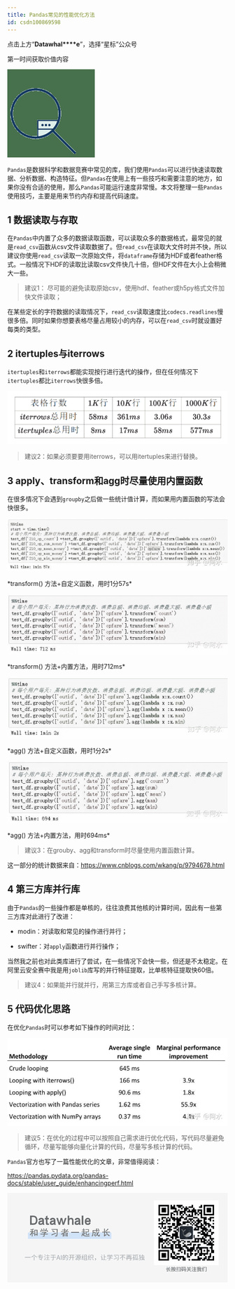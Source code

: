 ```yaml
---
title: Pandas常见的性能优化方法
id: csdn100869598
---
```


点击上方“**Datawhal****e**”，选择“星标”公众号

第一时间获取价值内容

![640?](../img/8848b38b8e7e18a790e4a60c44ba9cb3.png)

`Pandas`是数据科学和数据竞赛中常见的库，我们使用`Pandas`可以进行快速读取数据、分析数据、构造特征。但`Pandas`在使用上有一些技巧和需要注意的地方，如果你没有合适的使用，那么`Pandas`可能运行速度非常慢。本文将整理一些`Pandas`使用技巧，主要是用来节约内存和提高代码速度。

## **1 数据读取与存取**

在`Pandas`中内置了众多的数据读取函数，可以读取众多的数据格式，最常见的就是`read_csv`函数从csv文件读取数据了。但`read_csv`在读取大文件时并不快，所以建议你使用`read_csv`读取一次原始文件，将`dataframe`存储为HDF或者feather格式。一般情况下HDF的读取比读取csv文件快几十倍，但HDF文件在大小上会稍微大一些。

> 建议1： 尽可能的避免读取原始csv，使用hdf、feather或h5py格式文件加快文件读取；

在某些定长的字符数据的读取情况下，`read_csv`读取速度比`codecs.readlines`慢很多倍。同时如果你想要表格尽量占用较小的内存，可以在`read_csv`时就设置好每类的类型。

## **2 itertuples与iterrows**

`itertuples`和`iterrows`都能实现按行进行迭代的操作，但在任何情况下`itertuples`都比`iterrows`快很多倍。

![640?wx_fmt=png](../img/d66e1f5348f05ee2f0b24808023cc330.png)

> 建议2：如果必须要要用iterrows，可以用itertuples来进行替换。

## **3 apply、transform和agg时尽量使用内置函数**

在很多情况下会遇到`groupby`之后做一些统计值计算，而如果用内置函数的写法会快很多。

![640?wx_fmt=jpeg](../img/947cf67e20e6801784b0ef7747406d5d.png)

<figcaption>*transform() 方法+自定义函数，用时1分57s*</figcaption>

<figcaption>
</figcaption>

![640?wx_fmt=jpeg](../img/bdafcde06daf02571ff02c6f6af82a84.png)

<figcaption>*transform() 方法+内置方法，用时712ms*</figcaption>

<figcaption>
</figcaption>

![640?wx_fmt=jpeg](../img/7fbac28ec6c993e21649e33ad319f352.png)

<figcaption>*agg() 方法+自定义函数，用时1分2s*</figcaption>

<figcaption>
</figcaption>

![640?wx_fmt=jpeg](../img/fd00a2177f2ba79822496f3a5792af42.png)

<figcaption>*agg() 方法+内置方法，用时694ms*</figcaption>

<figcaption>
</figcaption>

> 建议3：在grouby、agg和transform时尽量使用内置函数计算。

这一部分的统计数据来自：https://www.cnblogs.com/wkang/p/9794678.html

## **4 第三方库并行库**

由于`Pandas`的一些操作都是单核的，往往浪费其他核的计算时间，因此有一些第三方库对此进行了改进：

*   modin：对读取和常见的操作进行并行；

*   swifter：对`apply`函数进行并行操作；

当然我之前也对此类库进行了尝试，在一些情况下会快一些，但还是不太稳定。在阿里云安全赛中我是用`joblib`库写的并行特征提取，比单核特征提取快60倍。

> 建议4：如果能并行就并行，用第三方库或者自己手写多核计算。

## **5 代码优化思路**

在优化`Pandas`时可以参考如下操作的时间对比：

![640?wx_fmt=jpeg](../img/3f179fc24b3e820adcf11cfd372c89b2.png)

> 建议5：在优化的过程中可以按照自己需求进行优化代码，写代码尽量避免循环，尽量写能够向量化计算的代码，尽量写多核计算的代码。

`Pandas`官方也写了一篇性能优化的文章，非常值得阅读：

https://pandas.pydata.org/pandas-docs/stable/user_guide/enhancingperf.html

![640?wx_fmt=png](../img/af318d5211bd92be6b1b5e440c4d4b44.png)